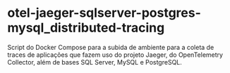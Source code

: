 # otel-jaeger-sqlserver-postgres-mysql_distributed-tracing
Script do Docker Compose para a subida de ambiente para a coleta de traces de aplicações que fazem uso do projeto Jaeger, do OpenTelemetry Collector, além de bases SQL Server, MySQL e PostgreSQL.
